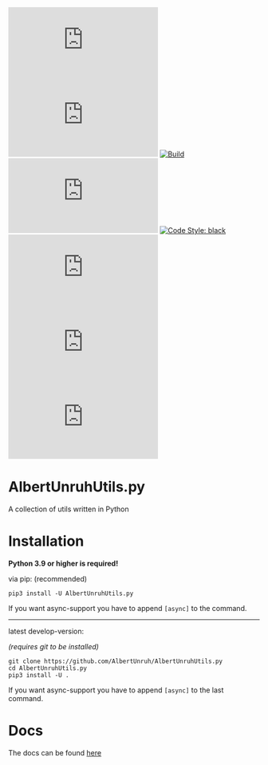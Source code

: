 [![PyPi Version](https://img.shields.io/pypi/v/AlbertUnruhUtils.py)](https://pypi.org/project/AlbertUnruhUtils.py)
[![Python Versions](https://img.shields.io/pypi/pyversions/AlbertUnruhUtils.py)](https://pypi.org/project/AlbertUnruhUtils.py)
[![Build](https://img.shields.io/github/workflow/status/AlbertUnruh/AlbertUnruhUtils.py/Upload%20Python%20Package)](https://github.com/AlbertUnruh/AlbertUnruhUtils.py/actions/workflows/python-publish.yml)
[![License: MIT](https://img.shields.io/pypi/l/AlbertUnruhUtils.py)](https://choosealicense.com/licenses/mit)
[![Code Style: black](https://img.shields.io/badge/code%20style-black-000000.svg)](https://github.com/psf/black)
[![[tokei.rs - Code Lines]](https://tokei.rs/b1/github/AlbertUnruh/AlbertUnruhUtils.py?category=code)](https://tokei.rs)
[![[tokei.rs - Total Lines]](https://tokei.rs/b1/github/AlbertUnruh/AlbertUnruhUtils.py?category=lines)](https://tokei.rs)
[![[tokei.rs - Files]](https://tokei.rs/b1/github/AlbertUnruh/AlbertUnruhUtils.py?category=files)](https://tokei.rs)



# AlbertUnruhUtils.py
A collection of utils written in Python


# Installation
**Python 3.9 or higher is required!**

via pip: (recommended)
```shell
pip3 install -U AlbertUnruhUtils.py
```
If you want async-support you have to append `[async]` to the command.

---
latest develop-version:

*(requires git to be installed)*
```shell
git clone https://github.com/AlbertUnruh/AlbertUnruhUtils.py
cd AlbertUnruhUtils.py
pip3 install -U .
```
If you want async-support you have to append `[async]` to the last command.


# Docs
The docs can be found [here](https://AlbertUnruhUtilsPy.rtfd.io)
